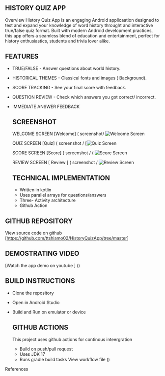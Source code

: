 ## HISTORY QUIZ APP
Overview 
History Quiz App is an engaging Android applicaation designed to test and expand your knowledge of word history throught and interactive true/false quiz format.
Built with modern Android development practices, this app offers a seamless blend of education and entertainment, perfect for history enthusiastics, students and trivia lover alike.

## FEATURES
* TRUE/FALSE - Answer questions about world history.
* HISTORICAL THEMES - Classical fonts and images ( Background).
* SCORE TRACKING - See your final score with feedback.
* QUESTION REVIEW - Check which answers you got correct/ incorrect.
* IMMEDIATE ANSWER FEEDBACK

  ## SCREENSHOT
  WELCOME SCREEN
  [Welcome] ( screenshot/ ![Welcome Screen](https://github.com/user-attachments/assets/d6f7f51f-11a7-49ef-82e6-d9cf3cf0888f)

  QUIZ SCREEN
  [Quiz] ( screenshot / [![Quiz Screen](https://github.com/user-attachments/assets/93543c27-4d41-485b-bb06-83a023945dee)

  SCORE SCREEN
  [Score] ( screenshot / ( ![Score Screen](https://github.com/user-attachments/assets/e99f37e7-49be-4f92-aea1-c172a086cfac)

  REVIEW SCREEN
  [ Review ] ( screenshot / ![Review Screen](https://github.com/user-attachments/assets/251fe89e-d256-4097-8fce-252354651a2f)

  ## TECHNICAL IMPLEMENTATION
  * Written in kotlin
  * Uses parallel arrays for questions/answers
  * Three- Activity architecture
  * Github Action

## GITHUB REPOSITORY 
View source code on github
[https://github.com/ttshiamo02/HistoryQuizApp/tree/master]

## DEMOSTRATING VIDEO
[Watch the app demo on youtube ] ()

## BUILD INSTRUCTIONS
* Clone the repository
* Open in Android Studio
* Build and Run on emulator or device

  ## GITHUB ACTIONS
  This project uses github actions for continous inteergration
  * Build on push/pull request
  * Uses JDK 17
  * Runs gradle build tasks
View workflow file ()

References


    

